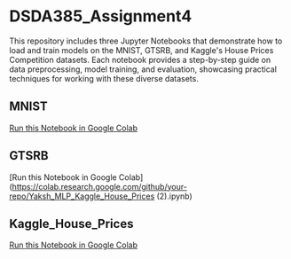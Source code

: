 # DSDA385_Assignment4
This repository includes three Jupyter Notebooks that demonstrate how to load and train models on the MNIST, GTSRB, and Kaggle's House Prices Competition datasets. Each notebook provides a step-by-step guide on data preprocessing, model training, and evaluation, showcasing practical techniques for working with these diverse datasets.

## MNIST
[Run this Notebook in Google Colab](https://colab.research.google.com/github/your-repo/Yaksh_MLP_GTSRB.ipynb)

## GTSRB
[Run this Notebook in Google Colab](https://colab.research.google.com/github/your-repo/Yaksh_MLP_Kaggle_House_Prices (2).ipynb)

## Kaggle_House_Prices
[Run this Notebook in Google Colab](https://colab.research.google.com/github/your-repo/MLP_MNIST.ipynb)
